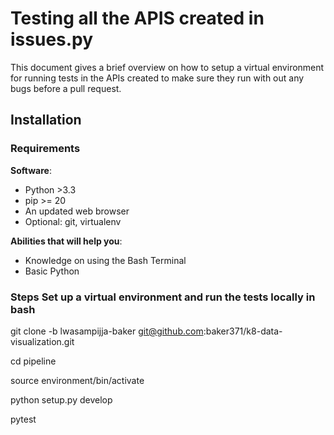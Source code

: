 # Testing all the APIS created in issues.py

This document gives a brief overview on how to setup a virtual environment for running tests in the APIs created to make 
sure they run with out any bugs before a pull request.

## Installation

### Requirements

**Software**:

- Python >3.3
- pip >= 20
- An updated web browser
- Optional: git, virtualenv

**Abilities that will help you**:

- Knowledge on using the Bash Terminal
- Basic Python

### Steps Set up a virtual environment and run the tests locally in bash 

git clone -b lwasampijja-baker git@github.com:baker371/k8-data-visualization.git

cd pipeline

source environment/bin/activate

python setup.py develop

pytest
